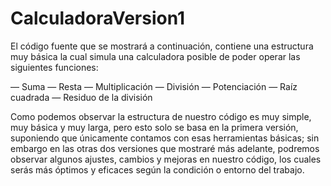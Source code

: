 # CalculadoraVersion1

El código fuente que se mostrará a continuación, contiene una estructura muy básica la cual simula una calculadora posible de poder operar las siguientes funciones:

— Suma
— Resta
— Multiplicación
— División
— Potenciación
— Raíz cuadrada
— Residuo de la división

Como podemos observar la estructura de nuestro código es muy simple, muy básica y muy larga, pero esto solo se basa en la primera versión, suponiendo que únicamente contamos con esas herramientas básicas; sin embargo en las otras dos versiones que mostraré más adelante, podremos observar algunos ajustes, cambios y mejoras en nuestro código, los cuales serás más óptimos y eficaces según la condición o entorno del trabajo. 
